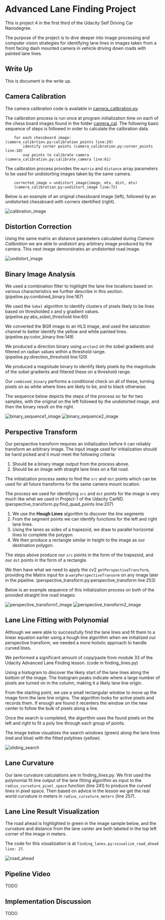 # Advanced Lane Finding Project

This is project 4 in the first third of the Udacity Self Driving Car Nanodegree.

The purpose of the project is to dive deeper into image processing and computer vision
strategies for identifying lane lines in images taken from a front facing dash mounted 
camera in vehicle driving down roads with painted lane lines.

## Write Up

This is document is the write up.
 
## Camera Calibration

The camera calibration code is available in [camera_calibration.py](./camera_calibration.py).

The calibration process is run once at program initialization time on each of the chess board images
found in the folder [camera_cal](./camera_cal). The following basic sequence of steps is followed
in order to calculate the calibration data.

        for each chessboard image: (camera_calibrtion.py:calibration_points line:29)
            identify corner points (camera_calibration.py:corner_points line:10)
            use points to calibrate camera (camera_calibration.py:calibrate_camera line:61)
            
The calibration process provides the `matrix` and `distance` array parameters to be used for
undistorting images taken by the same camera.

        corrected_image = undistort_image(image, mtx, dist, mtx)
        (camera_calibration.py:undistort_image line:72)

Below is an example of an original chessboard image (left), followed by an undistorted chessboard
with corners identified (right).

![calibration_image][calibration_image]
            
           
## Distortion Correction

Using the same matrix an distance parameters calculated during *Camera Calibration* we are able to
undistort any arbitrary image produced by the camera. This next image demonstrates an undistorted road image.

![undistort_image][undistort_image]

## Binary Image Analysis

We used a combination filter to highlight the lane line locations based on various characteristics we
further describe in this section. (pipeline.py:combined_binary line:167)

We used the `Sobel` algorithm to identify clusters of pixels likely to be lines based
 on thresholded x and y gradient values. (pipeline.py:abs_sobel_threshold line:60)
 
We converted the BGR image to an HLS image, and used the saturation channel to better identify
the yellow and white painted lines. (pipeline.py:color_binary line:149)

We produced a direction binary using `arctan2` on the sobel gradients and filtered on radian values 
within a threshold range. (pipeline.py:direction_threshold line:120)

We produced a magnitude binary to identify likely pixels by the magnitude of the sobel gradients and
filtered these on a threshold range.

Our `combined_binary` performs a conditional check on all of these, turning pixels on as white
where lines are likely to be, and to black otherwise.

The sequence below depicts the steps of the process so far for two samples, with the original on the left
followed by the undistorted image, and then the binary result on the right.

![binary_sequence1_image][binary_sequence1_image]
![binary_sequence2_image][binary_sequence2_image]

## Perspective Transform

Our perspective transform requires an initialization before it can reliably transform an arbitrary
image. The input image used for initialization should be hand picked and it must meet the following
 criteria:
 
 1. Should be a binary image output from the process above.
 2. Should be an image with straight lane lines on a flat road.
 
The initialzation process seeks to find the `src` and `dst` points which can be used for all future
transforms for the same camera mount location.

The process we used for identifying `src` and `dst` points for the image is very much like what we
used in Project-1 of the Udacity CarND. (perspective_transform.py:find_quad_points line:207)

1. We use the **Hough Lines** algorithm to discover the line segments
2. From the segment points we can identify functions for the left and right lane lines.
3. Using the lanes as sides of a trapezoid, we draw to parallel horizontal lines to complete the polygon.
4. We then produce a rectangle similar in height to the image as our destination polygon.

The steps above produce our `src` points in the form of the trapezoid, and our `dst` points in the
form of a rectangle.

We then have what we need to apply the cv2 `getPerspectiveTransform`, providing the Matrix input
 for a `warpPerspectiveTransorm` on any image later in the pipeline. 
 (perspective_transform.py:perspective_transform line:253)
 
Below is an example sequence of this initialization process on both of the provided straight line road images:

![perspective_transform1_image][perspective_transform1_image]
![perspective_transform2_image][perspective_transform2_image]

## Lane Line Fitting with Polynomial

Although we were able to successfully find the lane lines and fit them to a linear equation earlier
using a hough line algorithm when we initialized our perspective transform, we needed a more holistic
approach to handle curved lines.

We performed a significant amount of copy/paste from module 33 of the Udacity Advanced Lane Finding lesson.
(code in finding_lines.py)

Using a histogram to discover the likely start of the lane lines along the bottom of the image. The histogram
peaks indicate where a large number of pixels are turned on in the column, making it a likely lane line origin.

From the starting point, we use a small rectangular window to move up the image form the lane line origins.
The algorithm looks for active pixels and records them. If enough are found it recenters the window on
 the new center to follow the bulk of pixels along a line.
 
Once the search is completed, the algorithm uses the found pixels on the left and right to fit
a poly line through each group of points.

The image below visualizes the search windows (green) along the lane lines (red and blue) with the
fitted polylines (yellow).

![sliding_search][sliding_search]

## Lane Curvature

Our lane curvature calculations are in finding_lines.py. We first used the polynomial fit line output 
of the lane fitting algorithm as input to the `radius_curvature_pixel_space` function (line 241)
to produce the curved lines in pixel space. Then based on advice in the lesson we get the
real world curvature in meters in `radius_curvature_meters` (line 257).

## Lane Line Result Visualization

The road ahead is highlighted in green in the image sample below, and the curvature and distance
from the lane center are both labeled in the top left corner of the image in meters.

The code for this visualization is at `finding_lanes.py:visualize_road_ahead line: 27`.

![road_ahead][road_ahead]

## Pipeline Video

TODO

## Implementation Discussion

TODO


[//]: # (Image References)

[calibration_image]: ./output_folder/example_calibration3.jpg "calibration_image"
[undistort_image]: ./output_folder/corrected_test1.jpg "corrected_image"
[binary_sequence1_image]: ./output_folder/pipeline_binary_process_test3.jpg "binary_sequence1_image"
[binary_sequence2_image]: ./output_folder/pipeline_binary_process_test4.jpg "binary_sequence2_image"
[perspective_transform1_image]: ./output_folder/perspective_process_straight_lines1.jpg "perspective_transform1_image"
[perspective_transform2_image]: ./output_folder/perspective_process_straight_lines2.jpg "perspective_transform2_image"
[sliding_search]: ./output_folder/pipeline_sliding_search_test3.jpg "sliding_search"
[road_ahead]: ./output_folder/pipeline_road_ahead_test4.jpg "road_ahead"


